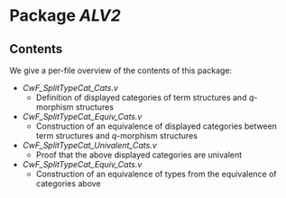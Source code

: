 Package *ALV2*
===================================================


Contents
--------

We give a per-file overview of the contents of this package:

* *CwF_SplitTypeCat_Cats.v*
  * Definition of displayed categories of term structures and *q*-morphism structures
* *CwF_SplitTypeCat_Equiv_Cats.v*
  * Construction of an equivalence of displayed categories between term structures and *q*-morphism structures
* *CwF_SplitTypeCat_Univalent_Cats.v*
  * Proof that the above displayed categories are univalent
* *CwF_SplitTypeCat_Equiv_Cats.v*
  * Construction of an equivalence of types from the equivalence of categories above

